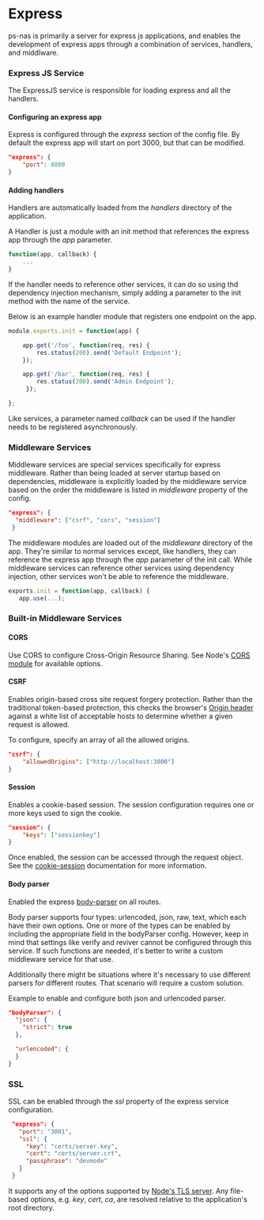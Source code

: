 # Express

ps-nas is primarily a server for express js applications, and enables the development of express apps through a combination of services, handlers, and middlware.

### Express JS Service
The ExpressJS service is responsible for loading express and all the handlers.

#### Configuring an express app
Express is configured through the *express* section of the config file.
By default the express app will start on port 3000, but that can be modified.

```json
"express": {
    "port": 8080
}
```

#### Adding handlers
Handlers are automatically loaded from the *handlers* directory of the application.

A Handler is just a module with an init method that references the express app through the *app* parameter.
```js
function(app, callback) {
    ...
}
```

If the handler needs to reference other services, it can do so using thd dependency injection mechanism,
simply adding a parameter to the init method with the name of the service.

Below is an example handler module that registers one endpoint on the app.

 ```js
 module.exports.init = function(app) {

     app.get('/foo', function(req, res) {
         res.status(200).send('Default Endpoint');
     });

     app.get('/bar', function(req, res) {
         res.status(200).send('Admin Endpoint');
      });

 };

 ```

Like services, a parameter named *callback* can be used if the handler needs to be registered asynchronously.

### Middleware Services

Middleware services are special services specifically for express middleware.
Rather than being loaded at server startup based on dependencies,
middleware is explicitly loaded by the middleware service based on the order the middleware is listed in *middleware* property of the config.

```json
"express": {
  "middleware": ["csrf", "cors", "session"]
 }
```

The middleware modules are loaded out of the *middleware* directory of the app.
They're similar to normal services except, like handlers, they can reference the express app through the *app* parameter of the init call.
While middleware services can reference other services using dependency injection, other services won't be able to reference the middleware.

```js
exports.init = function(app, callback) {
   app.use(...);
```

### Built-in Middleware Services

#### CORS

Use CORS to configure Cross-Origin Resource Sharing.  See Node's [CORS module](https://github.com/troygoode/node-cors) for available options.

#### CSRF
Enables origin-based cross site request forgery protection.  Rather than the traditional token-based protection, this checks the browser's [Origin header](http://tools.ietf.org/id/draft-abarth-origin-03.html) against a white list of acceptable hosts to determine whether a given request is allowed.

To configure, specify an array of all the allowed origins.

```json
"csrf": {
    "allowedOrigins": ["http://localhost:3000"]
}
```

#### Session
Enables a cookie-based session.  The session configuration requires one or more keys used to sign the cookie.

```json
"session": {
    "keys": ["sessionkey"]
}
```

Once enabled, the session can be accessed through the request object.  See the [cookie-session](https://github.com/expressjs/cookie-session) documentation for more information.

#### Body parser
Enabled the express [body-parser](https://github.com/expressjs/body-parser) on all routes.

Body parser supports four types: urlencoded, json, raw, text, which each have their own options.
One or more of the types can be enabled by including the appropriate field in the bodyParser config.
However, keep in mind that settings like verify and reviver cannot be configured through this service.
If such functions are needed, it's better to write a custom middleware service for that use.

Additionally there might be situations where it's necessary to use different parsers for different routes.
That scenario will require a custom solution.

Example to enable and configure both json and urlencoded parser.

```json
"bodyParser": {
  "json": {
    "strict": true
  },

  "urlencoded": {
  }
}
```

### SSL
SSL can be enabled through the *ssl* property of the express service configuration.

```json
 "express": {
   "port": "3001",
   "ssl": {
     "key": "certs/server.key",
     "cert": "certs/server.crt",
     "passphrase": "devmode"
   }
 }
```
It supports any of the options supported by [Node's TLS server]( http://nodejs.org/api/tls.html#tls_tls_createserver_options_secureconnectionlistener).  Any file-based options, e.g. *key*, *cert*, *ca*, are resolved relative to the application's root directory.
